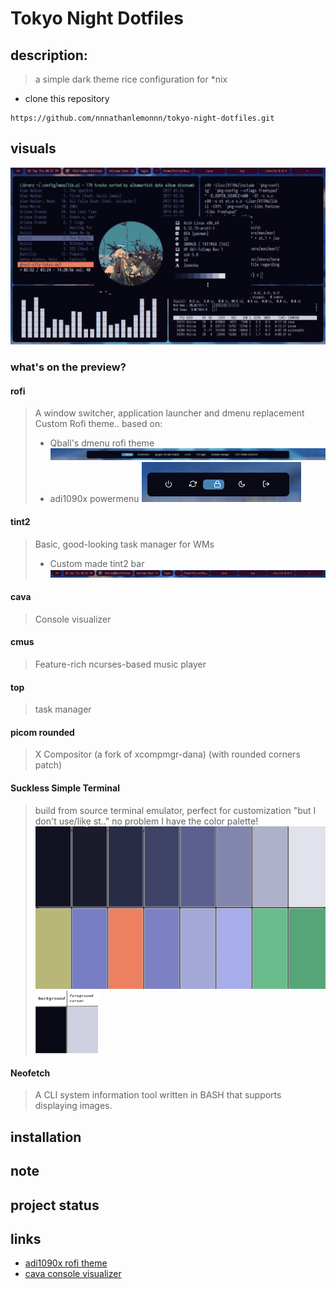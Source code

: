 # Tokyo Night Dotfiles
## description:
> a simple dark theme rice configuration for *nix

- clone this repository

```
https://github.com/nnnathanlemonnn/tokyo-night-dotfiles.git
```
## visuals
![gif](assets/preview.gif)
### what's on the preview?
#### rofi 
> A window switcher, application launcher and dmenu replacement
> Custom Rofi theme.. based on: 
>- Qball's dmenu rofi theme
 ![rofi](assets/rofidark10.png)
>- adi1090x powermenu
 ![powermenu](assets/rofipowmen10dark.png)
#### tint2
> Basic, good-looking task manager for WMs
>-	 Custom made tint2 bar
 ![tint2](assets/tint2.png)	 
#### cava 
>Console visualizer
#### cmus
>Feature-rich ncurses-based music player
#### top
> task manager
#### picom rounded
> X Compositor (a fork of xcompmgr-dana) (with rounded corners patch)
#### Suckless Simple Terminal
> build from source terminal emulator, perfect for customization
> "but I don't use/like st.." no problem I have the color palette!
> ![color palette](backgrounds/cp.png)
> ![foreground background and cursor](backgrounds/fgbgcs.png)
#### Neofetch 
> A CLI system information tool written in BASH that supports displaying images.

## installation



## note

## project status



## links

- [adi1090x rofi theme](https://github.com/adi1090x/rofi.git)
- [cava console visualizer](https://github.com/karlstav/cava.git)




